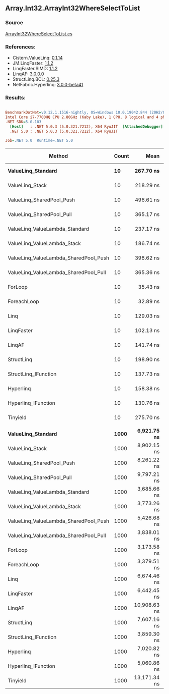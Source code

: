 ﻿## Array.Int32.ArrayInt32WhereSelectToList

### Source
[ArrayInt32WhereSelectToList.cs](../LinqBenchmarks/Array/Int32/ArrayInt32WhereSelectToList.cs)

### References:
- Cistern.ValueLinq: [0.1.14](https://www.nuget.org/packages/Cistern.ValueLinq/0.1.14)
- JM.LinqFaster: [1.1.2](https://www.nuget.org/packages/JM.LinqFaster/1.1.2)
- LinqFaster.SIMD: [1.1.2](https://www.nuget.org/packages/LinqFaster.SIMD/1.0.3)
- LinqAF: [3.0.0.0](https://www.nuget.org/packages/LinqAF/3.0.0.0)
- StructLinq.BCL: [0.25.3](https://www.nuget.org/packages/StructLinq.BCL/0.25.3)
- NetFabric.Hyperlinq: [3.0.0-beta41](https://www.nuget.org/packages/NetFabric.Hyperlinq/3.0.0-beta41)

### Results:
``` ini

BenchmarkDotNet=v0.12.1.1516-nightly, OS=Windows 10.0.19042.844 (20H2/October2020Update)
Intel Core i7-7700HQ CPU 2.80GHz (Kaby Lake), 1 CPU, 8 logical and 4 physical cores
.NET SDK=5.0.103
  [Host]   : .NET 5.0.3 (5.0.321.7212), X64 RyuJIT  [AttachedDebugger]
  .NET 5.0 : .NET 5.0.3 (5.0.321.7212), X64 RyuJIT

Job=.NET 5.0  Runtime=.NET 5.0  

```
|                                Method | Count |         Mean |     Error |    StdDev | Ratio | RatioSD |  Gen 0 | Gen 1 | Gen 2 | Allocated |
|-------------------------------------- |------ |-------------:|----------:|----------:|------:|--------:|-------:|------:|------:|----------:|
|                    **ValueLinq_Standard** |    **10** |    **267.70 ns** |  **1.533 ns** |  **1.359 ns** |  **7.56** |    **0.12** | **0.0200** |     **-** |     **-** |      **64 B** |
|                       ValueLinq_Stack |    10 |    218.29 ns |  1.469 ns |  1.374 ns |  6.16 |    0.11 | 0.0203 |     - |     - |      64 B |
|             ValueLinq_SharedPool_Push |    10 |    496.61 ns |  3.374 ns |  3.156 ns | 14.03 |    0.22 | 0.0200 |     - |     - |      64 B |
|             ValueLinq_SharedPool_Pull |    10 |    365.17 ns |  3.963 ns |  3.309 ns | 10.30 |    0.18 | 0.0200 |     - |     - |      64 B |
|        ValueLinq_ValueLambda_Standard |    10 |    237.17 ns |  1.639 ns |  1.368 ns |  6.69 |    0.13 | 0.0200 |     - |     - |      64 B |
|           ValueLinq_ValueLambda_Stack |    10 |    186.74 ns |  1.188 ns |  1.111 ns |  5.27 |    0.08 | 0.0203 |     - |     - |      64 B |
| ValueLinq_ValueLambda_SharedPool_Push |    10 |    398.62 ns |  2.273 ns |  2.015 ns | 11.25 |    0.18 | 0.0200 |     - |     - |      64 B |
| ValueLinq_ValueLambda_SharedPool_Pull |    10 |    365.36 ns |  1.665 ns |  1.390 ns | 10.30 |    0.16 | 0.0200 |     - |     - |      64 B |
|                               ForLoop |    10 |     35.43 ns |  0.630 ns |  0.559 ns |  1.00 |    0.00 | 0.0229 |     - |     - |      72 B |
|                           ForeachLoop |    10 |     32.89 ns |  0.345 ns |  0.323 ns |  0.93 |    0.01 | 0.0229 |     - |     - |      72 B |
|                                  Linq |    10 |    129.03 ns |  1.244 ns |  1.163 ns |  3.64 |    0.07 | 0.0560 |     - |     - |     176 B |
|                            LinqFaster |    10 |    102.13 ns |  0.508 ns |  0.451 ns |  2.88 |    0.05 | 0.0509 |     - |     - |     160 B |
|                                LinqAF |    10 |    141.74 ns |  1.298 ns |  1.150 ns |  4.00 |    0.07 | 0.0226 |     - |     - |      72 B |
|                            StructLinq |    10 |    198.90 ns |  0.909 ns |  0.850 ns |  5.62 |    0.08 | 0.0508 |     - |     - |     160 B |
|                  StructLinq_IFunction |    10 |    137.73 ns |  0.487 ns |  0.432 ns |  3.89 |    0.07 | 0.0203 |     - |     - |      64 B |
|                             Hyperlinq |    10 |    158.38 ns |  0.760 ns |  0.674 ns |  4.47 |    0.07 | 0.0203 |     - |     - |      64 B |
|                   Hyperlinq_IFunction |    10 |    130.76 ns |  0.735 ns |  0.687 ns |  3.69 |    0.06 | 0.0203 |     - |     - |      64 B |
|                              Tinyield |    10 |    275.70 ns |  3.141 ns |  2.938 ns |  7.79 |    0.13 | 0.2880 |     - |     - |     904 B |
|                                       |       |              |           |           |       |         |        |       |       |           |
|                    **ValueLinq_Standard** |  **1000** |  **6,921.75 ns** | **64.195 ns** | **60.048 ns** |  **2.18** |    **0.02** | **1.3657** |     **-** |     **-** |   **4,304 B** |
|                       ValueLinq_Stack |  1000 |  8,902.15 ns | 44.892 ns | 39.796 ns |  2.80 |    0.02 | 1.3275 |     - |     - |   4,176 B |
|             ValueLinq_SharedPool_Push |  1000 |  8,261.22 ns | 39.091 ns | 34.653 ns |  2.60 |    0.02 | 0.6561 |     - |     - |   2,072 B |
|             ValueLinq_SharedPool_Pull |  1000 |  9,797.21 ns | 51.910 ns | 48.556 ns |  3.09 |    0.03 | 0.6561 |     - |     - |   2,072 B |
|        ValueLinq_ValueLambda_Standard |  1000 |  3,685.66 ns | 14.499 ns | 12.853 ns |  1.16 |    0.01 | 1.3695 |     - |     - |   4,304 B |
|           ValueLinq_ValueLambda_Stack |  1000 |  3,773.26 ns | 19.768 ns | 18.491 ns |  1.19 |    0.01 | 1.3275 |     - |     - |   4,176 B |
| ValueLinq_ValueLambda_SharedPool_Push |  1000 |  5,426.68 ns | 23.484 ns | 21.967 ns |  1.71 |    0.01 | 0.6561 |     - |     - |   2,072 B |
| ValueLinq_ValueLambda_SharedPool_Pull |  1000 |  3,838.01 ns | 32.298 ns | 30.212 ns |  1.21 |    0.01 | 0.6561 |     - |     - |   2,072 B |
|                               ForLoop |  1000 |  3,173.58 ns | 20.567 ns | 19.239 ns |  1.00 |    0.00 | 1.3695 |     - |     - |   4,304 B |
|                           ForeachLoop |  1000 |  3,379.51 ns | 16.131 ns | 14.300 ns |  1.06 |    0.01 | 1.3695 |     - |     - |   4,304 B |
|                                  Linq |  1000 |  6,674.46 ns | 32.979 ns | 30.848 ns |  2.10 |    0.02 | 1.4038 |     - |     - |   4,408 B |
|                            LinqFaster |  1000 |  6,442.45 ns | 23.452 ns | 20.790 ns |  2.03 |    0.01 | 2.5864 |     - |     - |   8,136 B |
|                                LinqAF |  1000 | 10,908.63 ns | 38.147 ns | 33.816 ns |  3.44 |    0.02 | 1.3580 |     - |     - |   4,304 B |
|                            StructLinq |  1000 |  7,607.16 ns | 49.918 ns | 46.694 ns |  2.40 |    0.02 | 0.6866 |     - |     - |   2,168 B |
|                  StructLinq_IFunction |  1000 |  3,859.30 ns | 29.305 ns | 25.978 ns |  1.22 |    0.01 | 0.6561 |     - |     - |   2,072 B |
|                             Hyperlinq |  1000 |  7,020.82 ns | 20.506 ns | 16.009 ns |  2.21 |    0.02 | 0.6561 |     - |     - |   2,072 B |
|                   Hyperlinq_IFunction |  1000 |  5,060.86 ns | 30.168 ns | 28.219 ns |  1.59 |    0.01 | 0.6561 |     - |     - |   2,072 B |
|                              Tinyield |  1000 | 13,171.34 ns | 43.930 ns | 41.092 ns |  4.15 |    0.03 | 1.6327 |     - |     - |   5,136 B |
